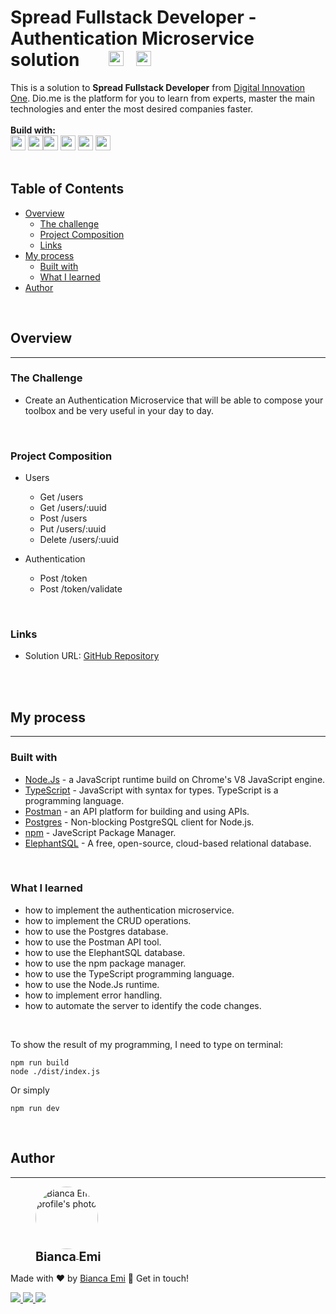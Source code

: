 # Spread Fullstack Developer - Authentication Microservice solution &nbsp; &nbsp; &nbsp; <img src="https://img.shields.io/github/last-commit/bemibrando/website-study/feature/ms-authentication?style=for-the-badge" height="24px"/> &nbsp; <img src="https://img.shields.io/badge/status-done-green?style=for-the-badge" height="24px"/>
This is a solution to <b>Spread Fullstack Developer</b> from [Digital Innovation One](https://www.dio.me/en). Dio.me is the platform for you to learn from experts, master the main technologies and enter the most desired companies faster.
<br/><br/>
<b>Build with:</b> <br/>
<img src="https://img.shields.io/badge/node.js-6DA55F?style=for-the-badge&logo=node.js&logoColor=white" height="24px"/>
<img src="https://img.shields.io/badge/typescript-%23007ACC.svg?style=for-the-badge&logo=typescript&logoColor=white" height="24px" /><img src="https://img.shields.io/badge/Postman-FF6C37?style=for-the-badge&logo=postman&logoColor=white" height="24px" />
<img src="https://img.shields.io/badge/postgres-%23316192.svg?style=for-the-badge&logo=postgresql&logoColor=white" height="24px" />
<img src="" height="24px" />
<img src="" height="24px" />
<br /><br />

## Table of Contents

- [Overview](#overview)
  - [The challenge](#bthe-challengeb)
  - [Project Composition](#bproject-compositionb)
  - [Links](#blinksb)
- [My process](#my-process)
  - [Built with](#bbuilt-withb)
  - [What I learned](#bwhat-i-learnedb)
- [Author](#author)

<br />

## Overview
---
### <b>The Challenge</b>
- Create an Authentication Microservice that will be able to compose your toolbox and be very useful in your day to day.

<br />

### <b>Project Composition</b>
- Users
    - Get /users
    - Get /users/:uuid
    - Post /users
    - Put /users/:uuid
    - Delete /users/:uuid

- Authentication
    - Post /token
    - Post /token/validate

<br />

### <b>Links</b>
- Solution URL: [GitHub Repository](https://github.com/bemibrando/my-website-study/tree/main/backend/ms-authentication)

<br /><br />

## My process
---
### <b>Built with</b>
- [Node.Js](https://nodejs.org/en/) - a JavaScript runtime build on Chrome's V8 JavaScript engine.
- [TypeScript](https://www.typescriptlang.org/) - JavaScript with syntax for types. TypeScript is a programming language.
- [Postman](https://www.postman.com/) -  an API platform for building and using APIs.
- [Postgres](https://www.npmjs.com/package/pg) - Non-blocking PostgreSQL client for Node.js.
- [npm](https://www.npmjs.com/) - JaveScript Package Manager.
- [ElephantSQL](https://www.elephantsql.com/) - A free, open-source, cloud-based relational database.

<br />

### <b>What I learned</b>
- how to implement the authentication microservice.
- how to implement the CRUD operations.
- how to use the Postgres database.
- how to use the Postman API tool.
- how to use the ElephantSQL database.
- how to use the npm package manager.
- how to use the TypeScript programming language.
- how to use the Node.Js runtime.
- how to implement error handling.
- how to automate the server to identify the code changes.

<br />

To show the result of my programming, I need to type on terminal:
```
npm run build
node ./dist/index.js
```
Or simply
```
npm run dev
```

<br />

## Author
---
<div sytle="display: inline-block;">
    <figure>
        <a href="https://github.com/bemibrando" target="_blank">
            <img style="border-radius: 50%;" src="https://avatars.githubusercontent.com/u/102377919?v=4" width="100px" alt="Bianca Emi profile's photo"> <br />
            <sub style="text-align: center; font-size: 1.4em;"><b>Bianca Emi</b></sub>
        </a>
    </figure>
    <p>Made with ♥ by <a href="https://github.com/bemibrando" target="_blank">Bianca Emi</a> 👋 Get in touch!</p>
    <div align="start">
        <a href="https://www.linkedin.com/in/bianca-emi/" target="_blank">
            <img src="https://img.shields.io/badge/LinkedIn-0077B5?style=for-the-badge&logo=linkedin&logoColor=white">
        </a>   
        <a href="https://twitter.com/bemibrando" target="_blank">
            <img src="https://img.shields.io/badge/Twitter-1DA1F2?style=for-the-badge&logo=twitter&logoColor=white">
        </a>   
        <a href="mailto: bemi.brando@outlook.com">
            <img src="https://img.shields.io/badge/bemi.brando@outlook.com-0078D4?style=for-the-badge&logo=microsoft-outlook&logoColor=white">
        </a><br/>
    </div>
</div>